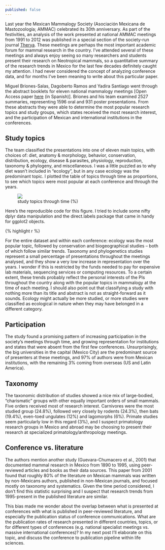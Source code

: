 ```yaml
---
published: false
---
```





Last year the Mexican Mammalogy Society (Asociación Mexicana de Mastozoología; AMMAC) celebrated its 30th anniversary. As part of the festivities, an analysis of the work presented at national AMMAC meetings from 1991 to 2012 was published in a special section of the society-run journal [Therya](http://www.mastozoologiamexicana.org/therya.php). These meetings are perhaps the most important academic forum for mammal research in the country. I’ve attended several of these meetings and always enjoy seeing so many researchers and students present their research on Neotropical mammals, so a quantitative summary of the research trends in Mexico for the last few decades definitely caught my attention. I had never considered the concept of analyzing conference data, and for months I’ve been meaning to write about this particular paper. 

Miguel Briones-Salas, Dagoberto Ramos and Yadira Santiago went through the abstract booklets for eleven national mammalogy meetings [Open Access paper [here](http://www.revistas-conacyt.unam.mx/therya/index.php/THERYA/article/viewFile/186/pdf_13) (in Spanish)]. Briones and his team examined 2527 summaries, representing 1596 oral and 931 poster presentations. From these abstracts they were able to determine the most popular research topics and study groups, which states received the most research interest, and the participation of Mexican and international institutions in the conferences.

## Study topics

The team classified the presentations into one of eleven main topics, with choices of: diet, anatomy & morphology, behavior, conservation, distribution, ecology, disease & parasites, physiology, reproduction, taxonomy & phylogeny, and miscellaneous. I was a little puzzled as to why diet wasn’t included in “ecology”, but in any case ecology was the predominant topic. I plotted the table of topics through time as proportions, to see which topics were most popular at each conference and through the years. 

<figure>
    <a href="/images/ammacPlt.jpg"><img src="/images/ammacPlt.jpg"></a>
        <figcaption>study topics through time (%) </figcaption>
</figure>

Here’s the reproducible code for this figure. I tried to include some nifty dplyr data manipulation and the direct.labels package that came in handy for ggplot2 objects. 

{% highlight r %}


For the entire dataset and within each conference: ecology was the most popular topic, followed by conservation and biogeographical studies – both of which follow similar trends. Taxonomy and phylogenetics studies represent a small percentage of presentations throughout the meetings analysed, and they show a very low increase in representation over the years. I wonder if this is restricted by the funds needed to pay for expensive lab materials, sequencing services or computing resources. To a certain extent, these trends probably reflect the personal interests of the PIs throughout the country along with the popular topics in mammalogy at the time of each meeting. I should also point out that classifying a study with nothing more than its title and abstract is not as straight-forward as it sounds. Ecology might actually be more studied, or more studies were classified as ecological in nature when they may have belonged in a different category. 

## Participation
The study found a promising pattern of increasing participation in the society’s meetings through time, and growing representation for institutions and states that were absent from the first few conferences. Unsurprisingly, the big universities in the capital (Mexico City) are the predominant source of presenters at these meetings, and 97% of authors were from Mexican institutions, with the remaining 3% coming from overseas (US and Latin America).

## Taxonomy
The taxonomic distribution of studies showed a nice mix of large-bodied, “charismatic” groups with other equally important orders of small mammals. Five orders received most of research interest. Carnivores were the most studied group (24.8%), followed very closely by rodents (24.3%), then bats (19.4%), even-toed ungulates (12%) and lagomorphs (6%). Primate studies seem particularly low in this regard (3%), and I suspect primatology research groups in Mexico and abroad may be choosing to present their research at specialized primatology/anthropology meetings. 

## Conference vs. literature
The authors mention another study (Guevara-Chumacero et al., 2001) that documented mammal research in Mexico from 1890 to 1995, using peer-reviewed articles and books as their data sources. This paper from 2001 found that roughly 80% of the literature on Mexican mammals was written by non-Mexicans authors, published in non-Mexican journals, and focused mostly on taxonomy and systematics.  Given the time period considered, I don’t find this statistic surprising and I suspect that research trends from 1995-present in the published literature are similar.  

This bias made me wonder about the overlap between what is presented at conferences with what is published in peer-reviewed literature, and especially the publication status of conference communications. What are the publication rates of research presented in different countries, topics, or for different types of conferences (e.g. national specialist meetings vs. massive international conferences)? In my next post I’ll elaborate on this topic, and discuss the conference to publication pipeline within life sciences.
